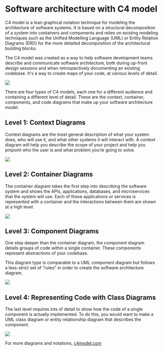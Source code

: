 # Software architecture with C4 model

C4 model is a lean graphical notation technique for modeling the architecture of software systems. It is based on a structural decomposition of a system into containers and components and relies on existing modeling techniques such as the Unified Modelling Language (UML) or Entity Relation Diagrams (ERD) for the more detailed decomposition of the architectural building blocks. 

The C4 model was created as a way to help software development teams describe and communicate software architecture, both during up-front design sessions and when retrospectively documenting an existing codebase. It's a way to create maps of your code, at various levels of detail.

![](images/Aspose.Words.e4d64546-c6d2-46ea-9993-efc42f6dccb5.001.png)

There are four types of C4 models, each one for a different audience and containing a different level of detail. These are the context, container, components, and code diagrams that make up your software architecture model.

## Level 1: Context Diagrams
Context diagrams are the most general description of what your system does, who will use it, and what other systems it will interact with. A context diagram will help you describe the scope of your project and help you pinpoint who the user is and what problem you’re going to solve.

![](https://c4model.com/img/bigbankplc-SystemContext.png)



## Level 2: Container Diagrams
The container diagram takes the first step into describing the software system and shows the APIs, applications, databases, and microservices that the system will use. Each of these applications or services is represented with a container and the interactions between them are shown at a high level.

![](https://c4model.com/img/bigbankplc-Containers.png)

## Level 3: Component Diagrams
One step deeper than the container diagram, the component diagram details groups of code within a single container. These components represent abstractions of your codebase.

This diagram type is comparable to a UML component diagram but follows a less-strict set of “rules” in order to create the software architecture diagram.

![](https://c4model.com/img/bigbankplc-Components.png)


## Level 4: Representing Code with Class Diagrams
The last level requires lots of detail to show how the code of a single component is actually implemented. To do this, you would want to make a UML class diagram or entity relationship diagram that describes the component.

![](https://c4model.com/img/bigbankplc-Classes.png)


For more diagrams and notations, [c4model.com](https://c4model.com/)
